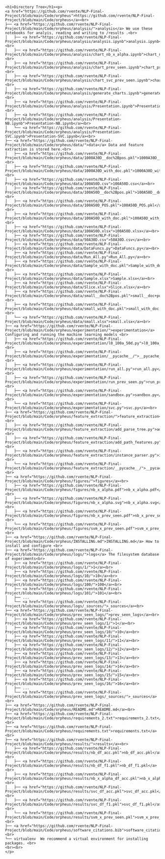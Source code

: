 	<h1>Directory Tree</h1><p>
	<a href="https://github.com/rvente/NLP-Final-Project/blob/main/Code/orpheus">https://github.com/rvente/NLP-Final-Project/blob/main/Code/orpheus</a><br>
	├── <a href="https://github.com/rvente/NLP-Final-Project/blob/main/Code/orpheus/analysis/">analysis</a> We use these notebooks for analyis, reading and writing to /results .<br>
	│   ├── <a href="https://github.com/rvente/NLP-Final-Project/blob/main/Code/orpheus/analysis/analysis.ipynb">analysis.ipynb</a><br>
	│   ├── <a href="https://github.com/rvente/NLP-Final-Project/blob/main/Code/orpheus/analysis/chart_nb_x_alpha.ipynb">chart_nb_x_alpha.ipynb</a><br>
	│   ├── <a href="https://github.com/rvente/NLP-Final-Project/blob/main/Code/orpheus/analysis/chart_prev_seen.ipynb">chart_prev_seen.ipynb</a><br>
	│   ├── <a href="https://github.com/rvente/NLP-Final-Project/blob/main/Code/orpheus/analysis/chart_svc_prev_seen.ipynb">chart_svc_prev_seen.ipynb</a><br>
	│   ├── <a href="https://github.com/rvente/NLP-Final-Project/blob/main/Code/orpheus/analysis/generate_charts.ipynb">generate_charts.ipynb</a><br>
	│   ├── <a href="https://github.com/rvente/NLP-Final-Project/blob/main/Code/orpheus/analysis/Presentation.ipynb">Presentation.ipynb</a><br>
	│   ├── <a href="https://github.com/rvente/NLP-Final-Project/blob/main/Code/orpheus/analysis/Presentation-NB.ipynb">Presentation-NB.ipynb</a><br>
	│   └── <a href="https://github.com/rvente/NLP-Final-Project/blob/main/Code/orpheus/analysis/Presentation-SVC.ipynb">Presentation-SVC.ipynb</a><br>
	├── <a href="https://github.com/rvente/NLP-Final-Project/blob/main/Code/orpheus/data/">data</a> Data and feature extraction is stored here.<br>
	│   ├── <a href="https://github.com/rvente/NLP-Final-Project/blob/main/Code/orpheus/data/1000A30D__doc%2Bpos.pkl">1000A30D__doc+pos.pkl</a><br>
	│   ├── <a href="https://github.com/rvente/NLP-Final-Project/blob/main/Code/orpheus/data/1000A30D_with_doc.pkl">1000A30D_with_doc.pkl</a><br>
	│   ├── <a href="https://github.com/rvente/NLP-Final-Project/blob/main/Code/orpheus/data/100A50D.csv">100A50D.csv</a><br>
	│   ├── <a href="https://github.com/rvente/NLP-Final-Project/blob/main/Code/orpheus/data/100A50D__doc%2Bpos.pkl">100A50D__doc+pos.pkl</a><br>
	│   ├── <a href="https://github.com/rvente/NLP-Final-Project/blob/main/Code/orpheus/data/100A50D_POS.pkl">100A50D_POS.pkl</a><br>
	│   ├── <a href="https://github.com/rvente/NLP-Final-Project/blob/main/Code/orpheus/data/100A50D_with_doc.pkl">100A50D_with_doc.pkl</a><br>
	│   ├── <a href="https://github.com/rvente/NLP-Final-Project/blob/main/Code/orpheus/data/100A50D.xlsx">100A50D.xlsx</a><br>
	│   ├── <a href="https://github.com/rvente/NLP-Final-Project/blob/main/Code/orpheus/data/50A30D.csv">50A30D.csv</a><br>
	│   ├── <a href="https://github.com/rvente/NLP-Final-Project/blob/main/Code/orpheus/data/DataFuncs.py">DataFuncs.py</a><br>
	│   ├── <a href="https://github.com/rvente/NLP-Final-Project/blob/main/Code/orpheus/data/Run_All.py">Run_All.py</a><br>
	│   ├── <a href="https://github.com/rvente/NLP-Final-Project/blob/main/Code/orpheus/data/Sample_with_doc.pkl">Sample_with_doc.pkl</a><br>
	│   ├── <a href="https://github.com/rvente/NLP-Final-Project/blob/main/Code/orpheus/data/Sample.xlsx">Sample.xlsx</a><br>
	│   ├── <a href="https://github.com/rvente/NLP-Final-Project/blob/main/Code/orpheus/data/Slice.xlsx">Slice.xlsx</a><br>
	│   ├── <a href="https://github.com/rvente/NLP-Final-Project/blob/main/Code/orpheus/data/small__doc%2Bpos.pkl">small__doc+pos.pkl</a><br>
	│   ├── <a href="https://github.com/rvente/NLP-Final-Project/blob/main/Code/orpheus/data/small_with_doc.pkl">small_with_doc.pkl</a><br>
	│   └── <a href="https://github.com/rvente/NLP-Final-Project/blob/main/Code/orpheus/data/small.xlsx">small.xlsx</a><br>
	├── <a href="https://github.com/rvente/NLP-Final-Project/blob/main/Code/orpheus/experimentation/">experimentation</a> Configuring and running the machine learning models <br>
	│   ├── <a href="https://github.com/rvente/NLP-Final-Project/blob/main/Code/orpheus/experimentation/l0_100a_50d.py">l0_100a_50d.py</a><br>
	│   ├── <a href="https://github.com/rvente/NLP-Final-Project/blob/main/Code/orpheus/experimentation/__pycache__/">__pycache__</a><br>
	│   ├── <a href="https://github.com/rvente/NLP-Final-Project/blob/main/Code/orpheus/experimentation/run_all.py">run_all.py</a><br>
	│   ├── <a href="https://github.com/rvente/NLP-Final-Project/blob/main/Code/orpheus/experimentation/run_prev_seen.py">run_prev_seen.py</a><br>
	│   ├── <a href="https://github.com/rvente/NLP-Final-Project/blob/main/Code/orpheus/experimentation/sandbox.py">sandbox.py</a><br>
	│   └── <a href="https://github.com/rvente/NLP-Final-Project/blob/main/Code/orpheus/experimentation/svc.py">svc.py</a><br>
	├── <a href="https://github.com/rvente/NLP-Final-Project/blob/main/Code/orpheus/feature_extraction/">feature_extraction</a><br>
	│   ├── <a href="https://github.com/rvente/NLP-Final-Project/blob/main/Code/orpheus/feature_extraction/add_parse_tree.py">add_parse_tree.py</a><br>
	│   ├── <a href="https://github.com/rvente/NLP-Final-Project/blob/main/Code/orpheus/feature_extraction/add_path_features.py">add_path_features.py</a><br>
	│   ├── <a href="https://github.com/rvente/NLP-Final-Project/blob/main/Code/orpheus/feature_extraction/instance_parser.py">instance_parser.py</a><br>
	│   └── <a href="https://github.com/rvente/NLP-Final-Project/blob/main/Code/orpheus/feature_extraction/__pycache__/">__pycache__</a><br>
	├── <a href="https://github.com/rvente/NLP-Final-Project/blob/main/Code/orpheus/figures/">figures</a><br>
	│   ├── <a href="https://github.com/rvente/NLP-Final-Project/blob/main/Code/orpheus/figures/nb_x_alpha.pdf">nb_x_alpha.pdf</a><br>
	│   ├── <a href="https://github.com/rvente/NLP-Final-Project/blob/main/Code/orpheus/figures/nb_x_alpha.svg">nb_x_alpha.svg</a><br>
	│   ├── <a href="https://github.com/rvente/NLP-Final-Project/blob/main/Code/orpheus/figures/nb_x_prev_seen.pdf">nb_x_prev_seen.pdf</a><br>
	│   └── <a href="https://github.com/rvente/NLP-Final-Project/blob/main/Code/orpheus/figures/svm_x_prev_seen.pdf">svm_x_prev_seen.pdf</a><br>
	├── <a href="https://github.com/rvente/NLP-Final-Project/blob/main/Code/orpheus/INSTALLING.md">INSTALLING.md</a> How to install and configure <br>
	├── <a href="https://github.com/rvente/NLP-Final-Project/blob/main/Code/orpheus/logs/">logs</a> The filesystem database of experiments<br>
	│   ├── <a href="https://github.com/rvente/NLP-Final-Project/blob/main/Code/orpheus/logs/1/">1</a><br>
	│   ├── <a href="https://github.com/rvente/NLP-Final-Project/blob/main/Code/orpheus/logs/10/">10</a><br>
	│   ├── <a href="https://github.com/rvente/NLP-Final-Project/blob/main/Code/orpheus/logs/100/">100</a><br>
	│   ├── <a href="https://github.com/rvente/NLP-Final-Project/blob/main/Code/orpheus/logs/101/">101</a><br>
	│   ├── ...
	│   └── <a href="https://github.com/rvente/NLP-Final-Project/blob/main/Code/orpheus/logs/_sources/">_sources</a><br>
	├── <a href="https://github.com/rvente/NLP-Final-Project/blob/main/Code/orpheus/prev_seen_logs/">prev_seen_logs</a><br>
	│   ├── <a href="https://github.com/rvente/NLP-Final-Project/blob/main/Code/orpheus/prev_seen_logs/1/">1</a><br>
	│   ├── <a href="https://github.com/rvente/NLP-Final-Project/blob/main/Code/orpheus/prev_seen_logs/10/">10</a><br>
	│   ├── <a href="https://github.com/rvente/NLP-Final-Project/blob/main/Code/orpheus/prev_seen_logs/11/">11</a><br>
	│   ├── <a href="https://github.com/rvente/NLP-Final-Project/blob/main/Code/orpheus/prev_seen_logs/12/">12</a><br>
	│   ├── <a href="https://github.com/rvente/NLP-Final-Project/blob/main/Code/orpheus/prev_seen_logs/13/">13</a><br>
	│   ├── <a href="https://github.com/rvente/NLP-Final-Project/blob/main/Code/orpheus/prev_seen_logs/14/">14</a><br>
	│   ├── <a href="https://github.com/rvente/NLP-Final-Project/blob/main/Code/orpheus/prev_seen_logs/15/">15</a><br>
	│   ├── <a href="https://github.com/rvente/NLP-Final-Project/blob/main/Code/orpheus/prev_seen_logs/16/">16</a><br>
	│   ├── ...
	│   └── <a href="https://github.com/rvente/NLP-Final-Project/blob/main/Code/orpheus/prev_seen_logs/_sources/">_sources</a><br>
	├── <a href="https://github.com/rvente/NLP-Final-Project/blob/main/Code/orpheus/README.md">README.md</a><br>
	├── <a href="https://github.com/rvente/NLP-Final-Project/blob/main/Code/orpheus/requirements_2.txt">requirements_2.txt</a><br>
	├── <a href="https://github.com/rvente/NLP-Final-Project/blob/main/Code/orpheus/requirements.txt">requirements.txt</a><br>
	├── <a href="https://github.com/rvente/NLP-Final-Project/blob/main/Code/orpheus/results/">results</a><br>
	│   ├── <a href="https://github.com/rvente/NLP-Final-Project/blob/main/Code/orpheus/results/nb_df_acc.pkl">nb_df_acc.pkl</a><br>
	│   ├── <a href="https://github.com/rvente/NLP-Final-Project/blob/main/Code/orpheus/results/nb_df_f1.pkl">nb_df_f1.pkl</a><br>
	│   ├── <a href="https://github.com/rvente/NLP-Final-Project/blob/main/Code/orpheus/results/nb_x_alpha_df_acc.pkl">nb_x_alpha_df_acc.pkl</a><br>
	│   ├── <a href="https://github.com/rvente/NLP-Final-Project/blob/main/Code/orpheus/results/svc_df_acc.pkl">svc_df_acc.pkl</a><br>
	│   ├── <a href="https://github.com/rvente/NLP-Final-Project/blob/main/Code/orpheus/results/svc_df_f1.pkl">svc_df_f1.pkl</a><br>
	│   └── <a href="https://github.com/rvente/NLP-Final-Project/blob/main/Code/orpheus/results/svm_x_prev_seen.pkl">svm_x_prev_seen.pkl</a><br>
	├── <a href="https://github.com/rvente/NLP-Final-Project/blob/main/Code/orpheus/software_citations.bib">software_citations.bib</a><br>
	└── virtualenv  We recommend a virtual environment for installing packages. <br>
	<br><br>
	</p>
